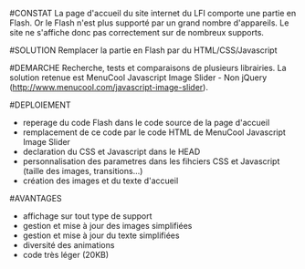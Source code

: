 #CONSTAT
La page d'accueil du site internet du LFI comporte une partie en Flash.
Or le Flash n'est plus supporté par un grand nombre d'appareils.
Le site ne s'affiche donc pas correctement sur de nombreux supports.

#SOLUTION
Remplacer la partie en Flash par du HTML/CSS/Javascript

#DEMARCHE
Recherche, tests et comparaisons de plusieurs librairies.
La solution retenue est MenuCool Javascript Image Slider - Non jQuery (http://www.menucool.com/javascript-image-slider).

#DEPLOIEMENT
- reperage du code Flash dans le code source de la page d'accueil
- remplacement de ce code par le code HTML de MenuCool Javascript Image Slider
- declaration du CSS et Javascript dans le HEAD
- personnalisation des parametres dans les fihciers CSS et Javascript (taille des images, transitions...)
- création des images et du texte d'accueil

#AVANTAGES
- affichage sur tout type de support
- gestion et mise à jour des images simplifiées
- gestion et mise à jour du texte simplifiées
- diversité des animations
- code très léger (20KB)
